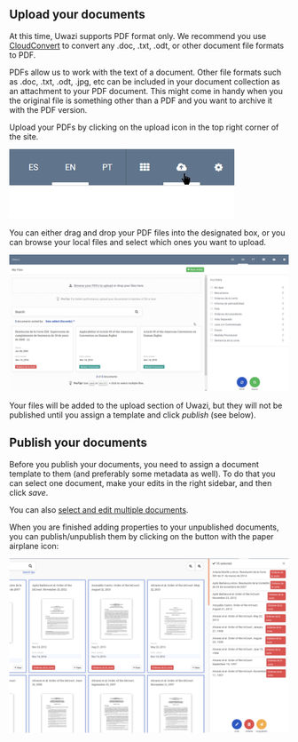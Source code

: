 ## Upload your documents

At this time, Uwazi supports PDF format only. We recommend you use [CloudConvert](https://cloudconvert.com/) to convert any .doc, .txt, .odt, or other document file formats to PDF. 

PDFs allow us to work with the text of a document. Other file formats such as .doc, .txt, .odt, .jpg, etc can be included in your document collection as an attachment to your PDF document. This might come in handy when you the original file is something other than a PDF and you want to archive it with the PDF version. 

Upload your PDFs by clicking on the upload icon in the top right corner of the site.

![upload](https://raw.githubusercontent.com/huridocs/uwazi-assets/master/wiki/screenshots/uploads_link.jpg)

You can either drag and drop your PDF files into the designated box, or you can browse your local files and select which ones you want to upload. 

![upload options](https://raw.githubusercontent.com/huridocs/uwazi-assets/master/wiki/screenshots/uploads.jpg)

Your files will be added to the upload section of Uwazi, but they will not be published until you assign a template and click _publish_ (see below). 

## Publish your documents

Before you publish your documents, you need to assign a document template to them (and preferably some metadata as well). To do that you can select one document, make your edits in the right sidebar, and then click _save_.

You can also [select and edit multiple documents](https://github.com/huridocs/uwazi/wiki/Apply-properties). 

When you are finished adding properties to your unpublished documents, you can publish/unpublish them by clicking on the button with the paper airplane icon:

![Publish](https://github.com/huridocs/uwazi-assets/blob/master/wiki/screenshots/bulk-publish.png)